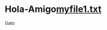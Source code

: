 # Hola-Amigo[myfile1.txt](https://github.com/Antonina1909/Hola-Amigo/files/7026298/myfile1.txt)
Gato
